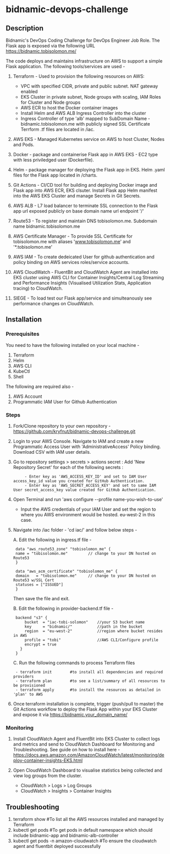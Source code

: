 # bidnamic-devops-challenge

## Description
Bidnamic's DevOps Coding Challenge for DevOps Engineer Job Role. The Flask app is exposed via the following URL https://bidnamic.tobisolomon.me/ 

The code deploys and maintains infrastructure on AWS to support a simple Flask application. The following tools/services are used -

1. Terraform - Used to provision the following resources on AWS:
    - VPC with specified CIDR, private and public subnet. NAT gateway enabled
    - EKS Cluster in private subnet, Node groups with scaling, IAM Roles for Cluster and Node groups
    - AWS ECR to host the Docker container images
    - Install Helm and AWS ALB Ingress Controller into the cluster
    - Ingress Controller of type 'alb' mapped to SubDomain Name - bidnamic.tobisolomon.me with publicly signed SSL Certificate
   Terrform .tf files are located in /iac.

2. AWS EKS - Managed Kubernetes service on AWS to host Cluster, Nodes and Pods.

3. Docker - package and containerise Flask app in AWS EKS - EC2 type with less priviledged user (Dockerfile).

4. Helm - package manager for deploying the Flask app in EKS. Helm .yaml files for the Flask app located in /charts.

5. Git Actions - CI/CD tool for building and deploying Docker image and Flask app into AWS ECR, EKS clsuter. Install Flask app Helm manifest into the AWS EKS Cluster and manage Secrets in Git Secrets.

6. AWS ALB - L7 load balancer to terminate SSL connection to the Flask app url exposed publicly on base domain name url endpoint '/' 

7. Route53 - To register and maintain DNS tobisolomon.me. Subdomain name bidnamic.tobisolomon.me

8. AWS Certificate Manager - To provide SSL Certificate for tobisolomon.me with aliases 'www.tobisolomon.me' and '*.tobisolomon.me'

9. AWS IAM - To create dedeicated User for github authentication and policy binding on AWS services roles/service accounts.

10. AWS CloudWatch - FluentBit and CloudWatch Agent are installed into EKS cluster using AWS CLI for Container Insights/Central Log Streaming and Performance Insights (Visualised Utilization Stats, Application tracing) to CloudWatch.

11. SIEGE - To load test our Flask app/service and simulteanously see performance changes on CloudWatch.


## Installation
### Prerequisites 
You need to have the following installed on your local machine -

1. Terraform
2. Helm
3. AWS CLI
5. KubeCtl
6. Shell 

The following are required also -

1. AWS Account
2. Programmatic IAM User for Github Authentication
 

### Steps
1. Fork/Clone repository to your own repository - https://github.com/kryfnut/bidnamic-devops-challenge.git
    
2. Login to your AWS Console. Navigate to IAM and create a new Programmatic Access User with 'AdministrativeAccess' Policy binding. Download CSV with IAM user details.
    
3. Go to repository settings > secrets > actions secret :
         Add 'New Repository Secret' for each of the following secrets :

            - Enter key as 'AWS_ACCESS_KEY_ID' and set to IAM User access_key_id value you created for GitHub Authentication. 
            - Enter key as 'AWS_SECRET_ACCESS_KEY' and set to same IAM User secret_access_key value created for GitHub Authentication.

4. Open Terminal and run 'aws configure --profile name-you-wish-to-use'
    - Input the AWS credentials of your IAM User and set the region to where you AWS environment would be hosted. eu-west-2 in this case.
    
5. Navigate into /iac folder - 'cd iac/' and follow below steps -

    A. Edit the following in ingress.tf file -
    
        data "aws_route53_zone" "tobisolomon_me" {
        name = "tobisolomon.me"         // change to your DN hosted on Route53
        }

        data "aws_acm_certificate" "tobisolomon_me" {
        domain   = "tobisolomon.me"     // change to your DN hosted on Route53 w/SSL Cert
        statuses = ["ISSUED"]
        }                

    Then save the file and exit.

    B. Edit the following in provider-backend.tf file -

        backend "s3" {
            bucket  = "iac-tobi-solomon"    //your S3 bucket name 
            key     = "bidnamic/"           //path in the bucket
            region  = "eu-west-2"           //region where bucket resides in AWS
            profile = "tobi"                //AWS CLI/Configure profile 
            encrypt = true
          }
        }

    C.  Run the following commands to process Terraform files

        - terraform init        #to install all dependencies and required providers
        - terraform plan        #to see a list/summary of all resources to be provisioned
        - terraform apply       #to install the resources as detailed in 'plan' to AWS

6. Once terraform installation is complete, trigger (push/pull to master) the Git Actions workflow to deploy the Flask App within your EKS Cluster and expose it via https://bidnamic.your_domain_name/

### Monitoring
    
1. Install CloudWatch Agent and FluentBit into EKS Cluster to collect logs and metrics and send to CloudWatch Dashboard for Monitoring and Troubleshooting. See guide on how to install here - https://docs.aws.amazon.com/AmazonCloudWatch/latest/monitoring/deploy-container-insights-EKS.html

2. Open CloudWatch Dashboard to visualise statistics being collected and view log groups from the cluster.
    - CloudWatch > Logs > Log Groups
    - CloudWatch > Insights > Container Insights

## Troubleshooting

1. terraform show                           #To list all the AWS resources installed and managed by Terraform
2. kubectl get pods                         #To get pods in default namespace which should include bidnamic-app and bidnamic-alb-controller
3. kubectl get pods -n amazon-cloudwatch    #To ensure the cloudwatch agent and fluentbit deployed successfully

